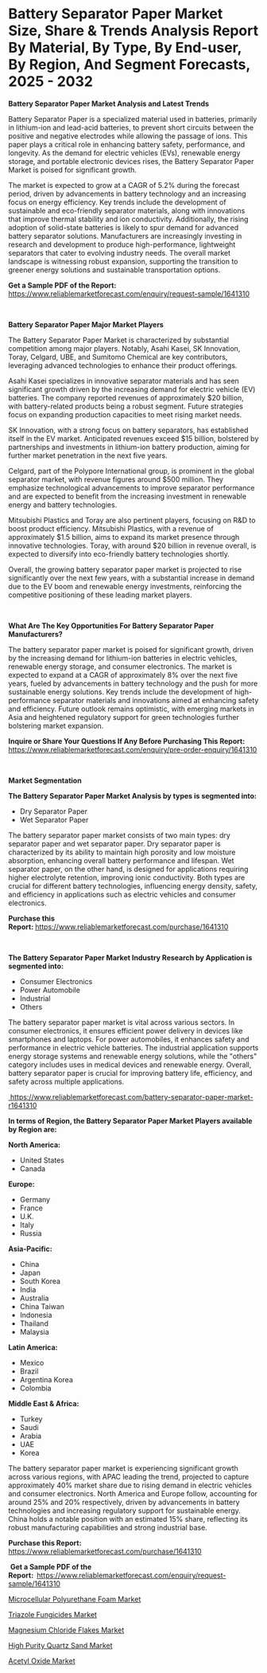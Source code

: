 <p><h1>Battery Separator Paper Market Size, Share & Trends Analysis Report By Material, By Type, By End-user, By Region, And Segment Forecasts, 2025 - 2032</h1></p><p><strong>Battery Separator Paper Market Analysis and Latest Trends</strong></p>
<p><p>Battery Separator Paper is a specialized material used in batteries, primarily in lithium-ion and lead-acid batteries, to prevent short circuits between the positive and negative electrodes while allowing the passage of ions. This paper plays a critical role in enhancing battery safety, performance, and longevity. As the demand for electric vehicles (EVs), renewable energy storage, and portable electronic devices rises, the Battery Separator Paper Market is poised for significant growth.</p><p>The market is expected to grow at a CAGR of 5.2% during the forecast period, driven by advancements in battery technology and an increasing focus on energy efficiency. Key trends include the development of sustainable and eco-friendly separator materials, along with innovations that improve thermal stability and ion conductivity. Additionally, the rising adoption of solid-state batteries is likely to spur demand for advanced battery separator solutions. Manufacturers are increasingly investing in research and development to produce high-performance, lightweight separators that cater to evolving industry needs. The overall market landscape is witnessing robust expansion, supporting the transition to greener energy solutions and sustainable transportation options.</p></p>
<p><strong>Get a Sample PDF of the Report:&nbsp;</strong> <a href="https://www.reliablemarketforecast.com/enquiry/request-sample/1641310?utm_campaign=1929&utm_medium=2&utm_source=Github&utm_content=ia&utm_term=30012025&utm_id=battery-separator-paper">https://www.reliablemarketforecast.com/enquiry/request-sample/1641310</a></p>
<p>&nbsp;</p>
<p><strong>Battery Separator Paper Major Market Players</strong></p>
<p><p>The Battery Separator Paper Market is characterized by substantial competition among major players. Notably, Asahi Kasei, SK Innovation, Toray, Celgard, UBE, and Sumitomo Chemical are key contributors, leveraging advanced technologies to enhance their product offerings.</p><p>Asahi Kasei specializes in innovative separator materials and has seen significant growth driven by the increasing demand for electric vehicle (EV) batteries. The company reported revenues of approximately $20 billion, with battery-related products being a robust segment. Future strategies focus on expanding production capacities to meet rising market needs.</p><p>SK Innovation, with a strong focus on battery separators, has established itself in the EV market. Anticipated revenues exceed $15 billion, bolstered by partnerships and investments in lithium-ion battery production, aiming for further market penetration in the next five years.</p><p>Celgard, part of the Polypore International group, is prominent in the global separator market, with revenue figures around $500 million. They emphasize technological advancements to improve separator performance and are expected to benefit from the increasing investment in renewable energy and battery technologies.</p><p>Mitsubishi Plastics and Toray are also pertinent players, focusing on R&D to boost product efficiency. Mitsubishi Plastics, with a revenue of approximately $1.5 billion, aims to expand its market presence through innovative technologies. Toray, with around $20 billion in revenue overall, is expected to diversify into eco-friendly battery technologies shortly.</p><p>Overall, the growing battery separator paper market is projected to rise significantly over the next few years, with a substantial increase in demand due to the EV boom and renewable energy investments, reinforcing the competitive positioning of these leading market players.</p></p>
<p>&nbsp;</p>
<p><strong>What Are The Key Opportunities For Battery Separator Paper Manufacturers?</strong></p>
<p><p>The battery separator paper market is poised for significant growth, driven by the increasing demand for lithium-ion batteries in electric vehicles, renewable energy storage, and consumer electronics. The market is expected to expand at a CAGR of approximately 8% over the next five years, fueled by advancements in battery technology and the push for more sustainable energy solutions. Key trends include the development of high-performance separator materials and innovations aimed at enhancing safety and efficiency. Future outlook remains optimistic, with emerging markets in Asia and heightened regulatory support for green technologies further bolstering market expansion.</p></p>
<p><strong>Inquire or Share Your Questions If Any Before Purchasing This Report:</strong> <a href="https://www.reliablemarketforecast.com/enquiry/pre-order-enquiry/1641310?utm_campaign=1929&utm_medium=2&utm_source=Github&utm_content=ia&utm_term=30012025&utm_id=battery-separator-paper">https://www.reliablemarketforecast.com/enquiry/pre-order-enquiry/1641310</a></p>
<p>&nbsp;</p>
<p><strong>Market Segmentation</strong></p>
<p><strong>The Battery Separator Paper Market Analysis by types is segmented into:</strong></p>
<p><ul><li>Dry Separator Paper</li><li>Wet Separator Paper</li></ul></p>
<p><p>The battery separator paper market consists of two main types: dry separator paper and wet separator paper. Dry separator paper is characterized by its ability to maintain high porosity and low moisture absorption, enhancing overall battery performance and lifespan. Wet separator paper, on the other hand, is designed for applications requiring higher electrolyte retention, improving ionic conductivity. Both types are crucial for different battery technologies, influencing energy density, safety, and efficiency in applications such as electric vehicles and consumer electronics.</p></p>
<p><strong>Purchase this Report:&nbsp;</strong><a href="https://www.reliablemarketforecast.com/purchase/1641310?utm_campaign=1929&utm_medium=2&utm_source=Github&utm_content=ia&utm_term=30012025&utm_id=battery-separator-paper">https://www.reliablemarketforecast.com/purchase/1641310</a></p>
<p>&nbsp;</p>
<p><strong>The Battery Separator Paper Market Industry Research by Application is segmented into:</strong></p>
<p><ul><li>Consumer Electronics</li><li>Power Automobile</li><li>Industrial</li><li>Others</li></ul></p>
<p><p>The battery separator paper market is vital across various sectors. In consumer electronics, it ensures efficient power delivery in devices like smartphones and laptops. For power automobiles, it enhances safety and performance in electric vehicle batteries. The industrial application supports energy storage systems and renewable energy solutions, while the "others" category includes uses in medical devices and renewable energy. Overall, battery separator paper is crucial for improving battery life, efficiency, and safety across multiple applications.</p></p>
<p><a href="https://www.reliablemarketforecast.com/battery-separator-paper-market-r1641310?utm_campaign=1929&utm_medium=2&utm_source=Github&utm_content=ia&utm_term=30012025&utm_id=battery-separator-paper">&nbsp;https://www.reliablemarketforecast.com/battery-separator-paper-market-r1641310</a></p>
<p><strong>In terms of Region, the Battery Separator Paper Market Players available by Region are:</strong></p>
<p>
    <p> <strong> North America: </strong>
        <ul>
            <li>United States</li>
            <li>Canada</li>
        </ul>
        </p> 
    <p> <strong> Europe: </strong>
        <ul>
            <li>Germany</li>
            <li>France</li>
            <li>U.K.</li>
            <li>Italy</li>
            <li>Russia</li>
        </ul>
        </p> 
    <p> <strong> Asia-Pacific: </strong>
        <ul>
            <li>China</li>
            <li>Japan</li>
            <li>South Korea</li>
            <li>India</li>
            <li>Australia</li>
            <li>China Taiwan</li>
            <li>Indonesia</li>
            <li>Thailand</li>
            <li>Malaysia</li>
        </ul>
        </p> 
    <p> <strong> Latin America: </strong>
        <ul>
            <li>Mexico</li>
            <li>Brazil</li>
            <li>Argentina Korea</li>
            <li>Colombia</li>
        </ul>
        </p> 
    <p> <strong> Middle East & Africa: </strong>
        <ul>
            <li>Turkey</li>
            <li>Saudi</li>
            <li>Arabia</li>
            <li>UAE</li>
            <li>Korea</li>
        </ul>
    </p>
    </p>
<p><p>The battery separator paper market is experiencing significant growth across various regions, with APAC leading the trend, projected to capture approximately 40% market share due to rising demand in electric vehicles and consumer electronics. North America and Europe follow, accounting for around 25% and 20% respectively, driven by advancements in battery technologies and increasing regulatory support for sustainable energy. China holds a notable position with an estimated 15% share, reflecting its robust manufacturing capabilities and strong industrial base.</p></p>
<p><strong>Purchase this Report: </strong><a href="https://www.reliablemarketforecast.com/purchase/1641310?utm_campaign=1929&utm_medium=2&utm_source=Github&utm_content=ia&utm_term=30012025&utm_id=battery-separator-paper">https://www.reliablemarketforecast.com/purchase/1641310</a></p>
<p>&nbsp;<strong>Get a Sample PDF of the Report:&nbsp;&nbsp;</strong><a href="https://www.reliablemarketforecast.com/enquiry/request-sample/1641310?utm_campaign=1929&utm_medium=2&utm_source=Github&utm_content=ia&utm_term=30012025&utm_id=battery-separator-paper">https://www.reliablemarketforecast.com/enquiry/request-sample/1641310</a></p>
<p><strong></strong></p>
<p><p><a href="https://github.com/martomiko755/Market-Research-Report-List-1/blob/main/microcellular-polyurethane-foam-market.md?utm_campaign=1929&utm_medium=2&utm_source=Github&utm_content=ia&utm_term=30012025&utm_id=battery-separator-paper">Microcellular Polyurethane Foam Market</a></p><p><a href="https://github.com/carendesrochers299/Market-Research-Report-List-1/blob/main/triazole-fungicides-market.md?utm_campaign=1929&utm_medium=2&utm_source=Github&utm_content=ia&utm_term=30012025&utm_id=battery-separator-paper">Triazole Fungicides Market</a></p><p><a href="https://github.com/chaturberville8181/Market-Research-Report-List-1/blob/main/magnesium-chloride-flakes-market.md?utm_campaign=1929&utm_medium=2&utm_source=Github&utm_content=ia&utm_term=30012025&utm_id=battery-separator-paper">Magnesium Chloride Flakes Market</a></p><p><a href="https://github.com/oliveroste6/Market-Research-Report-List-1/blob/main/high-purity-quartz-sand-market.md?utm_campaign=1929&utm_medium=2&utm_source=Github&utm_content=ia&utm_term=30012025&utm_id=battery-separator-paper">High Purity Quartz Sand Market</a></p><p><a href="https://github.com/hannajuana198484/Market-Research-Report-List-1/blob/main/acetyl-oxide-market.md?utm_campaign=1929&utm_medium=2&utm_source=Github&utm_content=ia&utm_term=30012025&utm_id=battery-separator-paper">Acetyl Oxide Market</a></p></p>